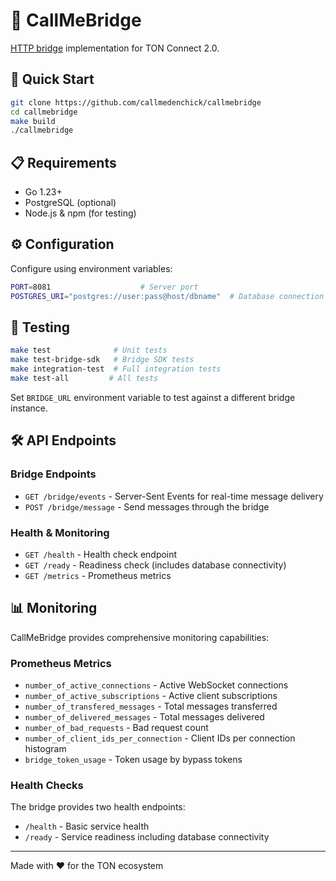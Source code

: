 # 🌉 CallMeBridge

[HTTP bridge](https://github.com/ton-connect/docs/blob/main/bridge.md) implementation for TON Connect 2.0.

## 🚀 Quick Start

```bash
git clone https://github.com/callmedenchick/callmebridge
cd callmebridge
make build
./callmebridge
```

## 📋 Requirements

- Go 1.23+
- PostgreSQL (optional)
- Node.js & npm (for testing)

## ⚙️ Configuration

Configure using environment variables:

```bash
PORT=8081                    # Server port
POSTGRES_URI="postgres://user:pass@host/dbname"  # Database connection
```

## 🧪 Testing

```bash
make test              # Unit tests
make test-bridge-sdk   # Bridge SDK tests
make integration-test  # Full integration tests
make test-all         # All tests
```

Set `BRIDGE_URL` environment variable to test against a different bridge instance.

## 🛠️ API Endpoints

### Bridge Endpoints

- `GET /bridge/events` - Server-Sent Events for real-time message delivery
- `POST /bridge/message` - Send messages through the bridge

### Health & Monitoring

- `GET /health` - Health check endpoint
- `GET /ready` - Readiness check (includes database connectivity)
- `GET /metrics` - Prometheus metrics

## 📊 Monitoring

CallMeBridge provides comprehensive monitoring capabilities:

### Prometheus Metrics

- `number_of_active_connections` - Active WebSocket connections
- `number_of_active_subscriptions` - Active client subscriptions
- `number_of_transfered_messages` - Total messages transferred
- `number_of_delivered_messages` - Total messages delivered
- `number_of_bad_requests` - Bad request count
- `number_of_client_ids_per_connection` - Client IDs per connection histogram
- `bridge_token_usage` - Token usage by bypass tokens

### Health Checks

The bridge provides two health endpoints:
- `/health` - Basic service health
- `/ready` - Service readiness including database connectivity

---

Made with ❤️ for the TON ecosystem